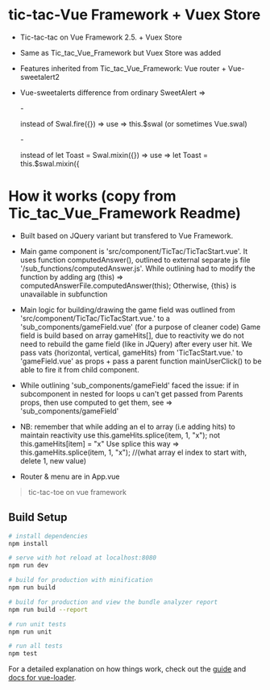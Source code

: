 # tic-tac-Vue Framework + Vuex Store
- <p> Tic-tac-tac on Vue Framework 2.5. + Vuex Store </p>
- <p> Same as Tic_tac_Vue_Framework but Vuex Store was added </p>
- <p> Features inherited from Tic_tac_Vue_Framework: Vue router +  Vue-sweetalert2 </p>

- <p> Vue-sweetalerts difference from ordinary SweetAlert => </p>
     - <p> instead of Swal.fire({})                  => use => this.$swal  (or sometimes Vue.swal) </p>
     - <p> instead of let Toast = Swal.mixin({})     => use => let Toast = this.$swal.mixin({      </p>
     

# How it works (copy from Tic_tac_Vue_Framework Readme)
- <p> Built based on JQuery variant but transfered to Vue Framework. </p>
- <p> Main game component is 'src/component/TicTac/TicTacStart.vue'. It uses function computedAnswer(), outlined to external separate js file '/sub_functions/computedAnswer.js'. 
      While outlining had to modify the function by adding arg (this) => computedAnswerFile.computedAnswer(this); Otherwise, {this} is unavailable in subfunction 
  </p>
  
- <p> Main logic for building/drawing the game field was outlined from 'src/component/TicTac/TicTacStart.vue.' to a 'sub_components/gameField.vue' (for a purpose of cleaner code) 
      Game field is build based on array gameHits[], due to reactivity we do not need to rebuild the game field (like in JQuery) after every user hit.   
      We pass vats {horizontal, vertical, gameHits} from 'TicTacStart.vue.' to 'gameField.vue' as props + pass a parent function mainUserClick() to be able to fire it from child component.
          <draw-game-field  :verticalX  ="this.vertical" :horizontalX="this.horizontal" :gameHitsX  ="this.gameHits" @myEventX="mainUserClick"/>
 </p>
 
 - <p> While outlining 'sub_components/gameField' faced the issue: if in subcomponent in nested for loops u can't get passed from Parents props, then use computed to get them, see => 'sub_components/gameField'</p>     
 - <p> NB: remember that while adding an el to array (i.e adding hits) to maintain reactivity use this.gameHits.splice(item, 1, "x"); not this.gameHits[item] = "x"
        Use splice this way => this.gameHits.splice(item, 1, "x"); //(what array el index to start with, delete 1, new value)
  </p>
  
  - <p> Router & menu are in App.vue </p>
 
> tic-tac-toe on vue framework

## Build Setup

``` bash
# install dependencies
npm install

# serve with hot reload at localhost:8080
npm run dev

# build for production with minification
npm run build

# build for production and view the bundle analyzer report
npm run build --report

# run unit tests
npm run unit

# run all tests
npm test
```

For a detailed explanation on how things work, check out the [guide](http://vuejs-templates.github.io/webpack/) and [docs for vue-loader](http://vuejs.github.io/vue-loader).
